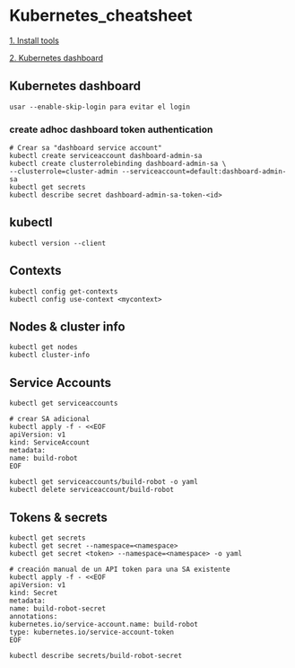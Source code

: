 # Kubernetes_cheatsheet

[1. Install tools](https://kubernetes.io/es/docs/tasks/tools/)

[2. Kubernetes dashboard](https://kubernetes.io/docs/tasks/access-application-cluster/web-ui-dashboard/)

## Kubernetes dashboard

    usar --enable-skip-login para evitar el login  

### create adhoc dashboard token authentication

    # Crear sa "dashboard service account"
    kubectl create serviceaccount dashboard-admin-sa
    kubectl create clusterrolebinding dashboard-admin-sa \ 
    --clusterrole=cluster-admin --serviceaccount=default:dashboard-admin-sa
    kubectl get secrets
    kubectl describe secret dashboard-admin-sa-token-<id>

## kubectl

    kubectl version --client

## Contexts

    kubectl config get-contexts
    kubectl config use-context <mycontext>

## Nodes & cluster info

    kubectl get nodes
    kubectl cluster-info

## Service Accounts

    kubectl get serviceaccounts

    # crear SA adicional
    kubectl apply -f - <<EOF
    apiVersion: v1
    kind: ServiceAccount
    metadata:
    name: build-robot
    EOF

    kubectl get serviceaccounts/build-robot -o yaml
    kubectl delete serviceaccount/build-robot

## Tokens & secrets

    kubectl get secrets
    kubectl get secret --namespace=<namespace>
    kubectl get secret <token> --namespace=<namespace> -o yaml

    # creación manual de un API token para una SA existente
    kubectl apply -f - <<EOF
    apiVersion: v1
    kind: Secret
    metadata:
    name: build-robot-secret
    annotations:
    kubernetes.io/service-account.name: build-robot
    type: kubernetes.io/service-account-token
    EOF

    kubectl describe secrets/build-robot-secret
